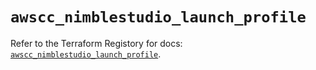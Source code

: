 # `awscc_nimblestudio_launch_profile`

Refer to the Terraform Registory for docs: [`awscc_nimblestudio_launch_profile`](https://registry.terraform.io/providers/hashicorp/awscc/0.70.0/docs/resources/nimblestudio_launch_profile).
